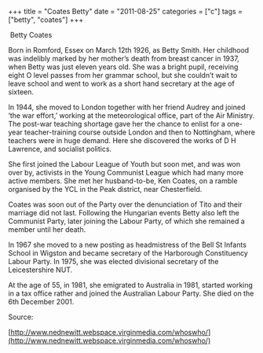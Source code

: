 +++
title = "Coates Betty"
date = "2011-08-25"
categories = ["c"]
tags = ["betty", "coates"]
+++

 Betty Coates

Born in Romford, Essex on March 12th 1926, as Betty Smith. Her childhood was indelibly marked by her mother’s death from breast cancer in 1937, when Betty was just eleven years old. She was a bright pupil, receiving eight O level passes from her grammar school, but she couldn’t wait to leave school and went to work as a short hand secretary at the age of sixteen.

In 1944, she moved to London together with her friend Audrey and joined ‘the war effort,’ working at the meteorological office, part of the Air Ministry. The post-war teaching shortage gave her the chance to enlist for a one-year teacher-training course outside London and then to Nottingham, where teachers were in huge demand. Here she discovered the works of D H Lawrence, and socialist politics.

She first joined the Labour League of Youth but soon met, and was won over by, activists in the Young Communist League which had many more active members. She met her husband-to-be, Ken Coates, on a ramble organised by the YCL in the Peak district, near Chesterfield.

Coates was soon out of the Party over the denunciation of Tito and their marriage did not last. Following the Hungarian events Betty also left the Communist Party, later joining the Labour Party, of which she remained a member until her death.

In 1967 she moved to a new posting as headmistress of the Bell St Infants School in Wigston and became secretary of the Harborough Constituency Labour Party. In 1975, she was elected divisional secretary of the Leicestershire NUT.

At the age of 55, in 1981, she emigrated to Australia in 1981, started working in a tax office rather and joined the Australian Labour Party. She died on the 6th December 2001.

Source:

[http://www.nednewitt.webspace.virginmedia.com/whoswho/](http://www.nednewitt.webspace.virginmedia.com/whoswho/)

